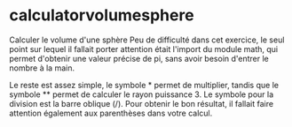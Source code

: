 # calculatorvolumesphere
Calculer le volume d'une sphère 
Peu de difficulté dans cet exercice, le seul point sur lequel il fallait porter attention était l'import du module math, qui permet d'obtenir une valeur précise de pi, sans avoir besoin d'entrer le nombre à la main.

Le reste est assez simple, le symbole * permet de multiplier, tandis que le symbole ** permet de calculer le rayon puissance 3. Le symbole pour la division est la barre oblique (/). Pour obtenir le bon résultat, il fallait faire attention également aux parenthèses dans votre calcul.
